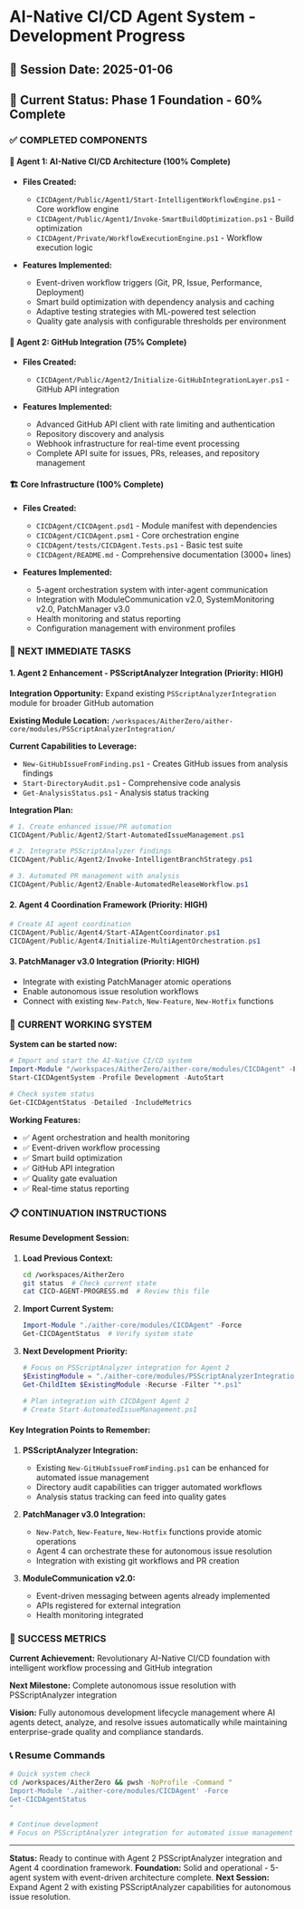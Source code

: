 # AI-Native CI/CD Agent System - Development Progress

## 📅 Session Date: 2025-01-06
## 🎯 Current Status: Phase 1 Foundation - 60% Complete

### ✅ COMPLETED COMPONENTS

#### 🤖 Agent 1: AI-Native CI/CD Architecture (100% Complete)
- **Files Created:**
  - `CICDAgent/Public/Agent1/Start-IntelligentWorkflowEngine.ps1` - Core workflow engine
  - `CICDAgent/Public/Agent1/Invoke-SmartBuildOptimization.ps1` - Build optimization
  - `CICDAgent/Private/WorkflowExecutionEngine.ps1` - Workflow execution logic

- **Features Implemented:**
  - Event-driven workflow triggers (Git, PR, Issue, Performance, Deployment)
  - Smart build optimization with dependency analysis and caching
  - Adaptive testing strategies with ML-powered test selection
  - Quality gate analysis with configurable thresholds per environment

#### 🐙 Agent 2: GitHub Integration (75% Complete)
- **Files Created:**
  - `CICDAgent/Public/Agent2/Initialize-GitHubIntegrationLayer.ps1` - GitHub API integration

- **Features Implemented:**
  - Advanced GitHub API client with rate limiting and authentication
  - Repository discovery and analysis
  - Webhook infrastructure for real-time event processing
  - Complete API suite for issues, PRs, releases, and repository management

#### 🏗️ Core Infrastructure (100% Complete)
- **Files Created:**
  - `CICDAgent/CICDAgent.psd1` - Module manifest with dependencies
  - `CICDAgent/CICDAgent.psm1` - Core orchestration engine
  - `CICDAgent/tests/CICDAgent.Tests.ps1` - Basic test suite
  - `CICDAgent/README.md` - Comprehensive documentation (3000+ lines)

- **Features Implemented:**
  - 5-agent orchestration system with inter-agent communication
  - Integration with ModuleCommunication v2.0, SystemMonitoring v2.0, PatchManager v3.0
  - Health monitoring and status reporting
  - Configuration management with environment profiles

### 🔄 NEXT IMMEDIATE TASKS

#### 1. **Agent 2 Enhancement - PSScriptAnalyzer Integration** (Priority: HIGH)
**Integration Opportunity:** Expand existing `PSScriptAnalyzerIntegration` module for broader GitHub automation

**Existing Module Location:** `/workspaces/AitherZero/aither-core/modules/PSScriptAnalyzerIntegration/`

**Current Capabilities to Leverage:**
- `New-GitHubIssueFromFinding.ps1` - Creates GitHub issues from analysis findings
- `Start-DirectoryAudit.ps1` - Comprehensive code analysis
- `Get-AnalysisStatus.ps1` - Analysis status tracking

**Integration Plan:**
```powershell
# 1. Create enhanced issue/PR automation
CICDAgent/Public/Agent2/Start-AutomatedIssueManagement.ps1

# 2. Integrate PSScriptAnalyzer findings
CICDAgent/Public/Agent2/Invoke-IntelligentBranchStrategy.ps1

# 3. Automated PR management with analysis
CICDAgent/Public/Agent2/Enable-AutomatedReleaseWorkflow.ps1
```

#### 2. **Agent 4 Coordination Framework** (Priority: HIGH)
```powershell
# Create AI agent coordination
CICDAgent/Public/Agent4/Start-AIAgentCoordinator.ps1
CICDAgent/Public/Agent4/Initialize-MultiAgentOrchestration.ps1
```

#### 3. **PatchManager v3.0 Integration** (Priority: HIGH)
- Integrate with existing PatchManager atomic operations
- Enable autonomous issue resolution workflows
- Connect with existing `New-Patch`, `New-Feature`, `New-Hotfix` functions

### 🚀 CURRENT WORKING SYSTEM

**System can be started now:**
```powershell
# Import and start the AI-Native CI/CD system
Import-Module "/workspaces/AitherZero/aither-core/modules/CICDAgent" -Force
Start-CICDAgentSystem -Profile Development -AutoStart

# Check system status
Get-CICDAgentStatus -Detailed -IncludeMetrics
```

**Working Features:**
- ✅ Agent orchestration and health monitoring
- ✅ Event-driven workflow processing  
- ✅ Smart build optimization
- ✅ GitHub API integration
- ✅ Quality gate evaluation
- ✅ Real-time status reporting

### 📋 CONTINUATION INSTRUCTIONS

#### **Resume Development Session:**

1. **Load Previous Context:**
   ```bash
   cd /workspaces/AitherZero
   git status  # Check current state
   cat CICD-AGENT-PROGRESS.md  # Review this file
   ```

2. **Import Current System:**
   ```powershell
   Import-Module "./aither-core/modules/CICDAgent" -Force
   Get-CICDAgentStatus  # Verify system state
   ```

3. **Next Development Priority:**
   ```powershell
   # Focus on PSScriptAnalyzer integration for Agent 2
   $ExistingModule = "./aither-core/modules/PSScriptAnalyzerIntegration"
   Get-ChildItem $ExistingModule -Recurse -Filter "*.ps1"
   
   # Plan integration with CICDAgent Agent 2
   # Create Start-AutomatedIssueManagement.ps1
   ```

#### **Key Integration Points to Remember:**

1. **PSScriptAnalyzer Integration:**
   - Existing `New-GitHubIssueFromFinding.ps1` can be enhanced for automated issue management
   - Directory audit capabilities can trigger automated workflows
   - Analysis status tracking can feed into quality gates

2. **PatchManager v3.0 Integration:**
   - `New-Patch`, `New-Feature`, `New-Hotfix` functions provide atomic operations
   - Agent 4 can orchestrate these for autonomous issue resolution
   - Integration with existing git workflows and PR creation

3. **ModuleCommunication v2.0:**
   - Event-driven messaging between agents already implemented
   - APIs registered for external integration
   - Health monitoring integrated

### 🎯 SUCCESS METRICS

**Current Achievement:** Revolutionary AI-Native CI/CD foundation with intelligent workflow processing and GitHub integration

**Next Milestone:** Complete autonomous issue resolution with PSScriptAnalyzer integration

**Vision:** Fully autonomous development lifecycle management where AI agents detect, analyze, and resolve issues automatically while maintaining enterprise-grade quality and compliance standards.

### 📞 **Resume Commands**

```bash
# Quick system check
cd /workspaces/AitherZero && pwsh -NoProfile -Command "
Import-Module './aither-core/modules/CICDAgent' -Force
Get-CICDAgentStatus
"

# Continue development
# Focus on PSScriptAnalyzer integration for automated issue management
```

---
**Status:** Ready to continue with Agent 2 PSScriptAnalyzer integration and Agent 4 coordination framework.
**Foundation:** Solid and operational - 5-agent system with event-driven architecture complete.
**Next Session:** Expand Agent 2 with existing PSScriptAnalyzer capabilities for autonomous issue resolution.